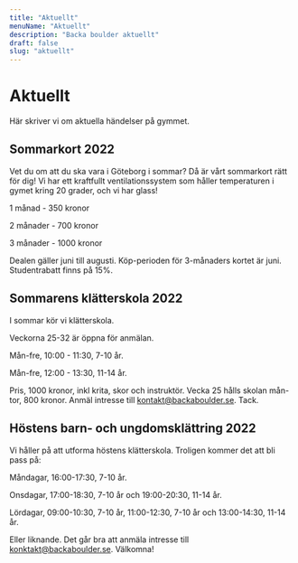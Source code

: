 ```yaml
---
title: "Aktuellt"
menuName: "Aktuellt"
description: "Backa boulder aktuellt"
draft: false
slug: "aktuellt"
---
```


# Aktuellt

Här skriver vi om aktuella händelser på gymmet.



## Sommarkort 2022

Vet du om att du ska vara i Göteborg i sommar?
Då är vårt sommarkort rätt för dig!
Vi har ett kraftfullt ventilationssystem som håller
temperaturen i gymet kring 20 grader, och vi har glass!

1 månad - 350 kronor

2 månader - 700 kronor

3 månader - 1000 kronor

Dealen gäller juni till augusti. 
Köp-perioden för 3-månaders kortet är juni. 
Studentrabatt finns på 15%. 


## Sommarens klätterskola 2022

I sommar kör vi klätterskola. 

Veckorna 25-32 är öppna för anmälan.

Mån-fre, 10:00 - 11:30, 7-10 år.

Mån-fre, 12:00 - 13:30, 11-14 år.

Pris, 1000 kronor, inkl krita, skor och instruktör.
Vecka 25 hålls skolan mån-tor, 800 kronor.
Anmäl intresse till kontakt@backaboulder.se.
Tack.


## Höstens barn- och ungdomsklättring 2022

Vi håller på att utforma höstens klätterskola. 
Troligen kommer det att bli pass på: 

Måndagar, 16:00-17:30, 7-10 år. 

Onsdagar, 17:00-18:30, 7-10 år och 19:00-20:30, 11-14 år. 

Lördagar, 09:00-10:30, 7-10 år, 11:00-12:30, 7-10 år och 13:00-14:30, 11-14 år. 

Eller liknande.
Det går bra att anmäla intresse till konktakt@backaboulder.se.
Välkomna!


